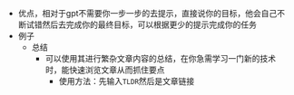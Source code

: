 - 优点，相对于gpt不需要你一步一步的去提示，直接说你的目标，他会自己不断试错然后去完成你的最终目标，可以根据更少的提示完成你的任务
- 例子
	- 总结
		- 可以使用其进行繁杂文章内容的总结，在你急需学习一门新的技术时，能快速浏览文章从而抓住要点
			- 使用方法：先输入`TLDR`然后是文章链接